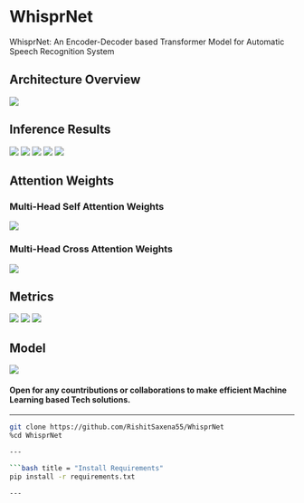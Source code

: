 # WhisprNet
WhisprNet: An Encoder-Decoder based Transformer Model for Automatic Speech Recognition System

## Architecture Overview
![](results/model-overview.png)

## Inference Results
![](results/inference_results/1.png)
![](results/inference_results/2.png)
![](results/inference_results/3.png)
![](results/inference_results/4.png)
![](results/inference_results/5.png)

## Attention Weights
### Multi-Head Self Attention Weights
![](results/attention-weights/self-attention-weights.png)

### Multi-Head Cross Attention Weights
![](results/attention-weights/cross-attention-weights.png)

## Metrics
![](results/metrics/metrics-1.png)
![](results/metrics/metrics-2.png)
![](results/metrics/metrics-3.png)

## Model
![](results/model/model.png)

#### Open for any countributions or collaborations to make efficient Machine Learning based Tech solutions.
---

```bash title = "Clone the Repository and Change the working directory"
git clone https://github.com/RishitSaxena55/WhisprNet
%cd WhisprNet

---

```bash title = "Install Requirements"
pip install -r requirements.txt

---


